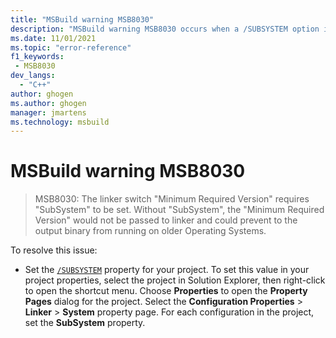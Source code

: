 ```yaml
---
title: "MSBuild warning MSB8030"
description: "MSBuild warning MSB8030 occurs when a /SUBSYSTEM option isn't specified to the linker."
ms.date: 11/01/2021
ms.topic: "error-reference"
f1_keywords:
 - MSB8030
dev_langs:
  - "C++"
author: ghogen
ms.author: ghogen
manager: jmartens
ms.technology: msbuild
---
```

# MSBuild warning MSB8030

> MSB8030: The linker switch "Minimum Required Version" requires "SubSystem" to be set.  Without "SubSystem", the "Minimum Required Version" would not be passed to linker and could prevent to the output binary from running on older Operating Systems.

To resolve this issue:

- Set the [`/SUBSYSTEM`](/cpp/build/reference/subsystem-specify-subsystem) property for your project. To set this value in your project properties, select the project in Solution Explorer, then right-click to open the shortcut menu. Choose **Properties** to open the **Property Pages** dialog for the project. Select the **Configuration Properties** > **Linker** > **System** property page. For each configuration in the project, set the **SubSystem** property.
